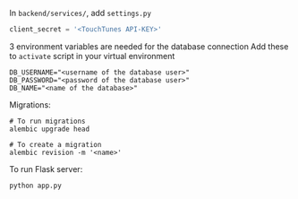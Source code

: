 In `backend/services/`, add `settings.py`

```python
client_secret = '<TouchTunes API-KEY>'
```

3 environment variables are needed for the database connection
Add these to `activate` script in your virtual environment

```dosini
DB_USERNAME="<username of the database user>"
DB_PASSWORD="<password of the database user>"
DB_NAME="<name of the database>"
```

Migrations:
```
# To run migrations
alembic upgrade head

# To create a migration
alembic revision -m '<name>'
```

To run Flask server:
```shell
python app.py
```
